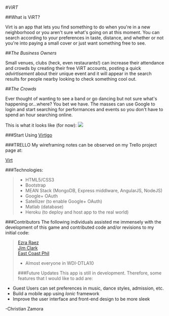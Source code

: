 #_*ViRT*_

##What is ViRT?  

Virt is an app that lets you find something to do when you're in a new neighborhood or you aren't  sure what's going on at this moment. You can search according to your preferences in taste, distance, and whether or not you're into paying a small cover or just want something free to see.

##_The Business Owners_  

Small venues, clubs (heck, even restaurants!) can increase their attendance and crowds by creating their free ViRT accounts, posting a quick _advirtisement_ about their unique event and it will appear in the search results for people nearby looking to check something cool out.


##_The Crowds_  

Ever thought of wanting to see a band or go dancing but not sure what's happening or...where? You bet we have.  The masses can use Google to login and start searching for performances and events so you don't have to spend an hour searching online.


This is what it looks like (for now):
[<img src="app/assets/images/rc_screenshot.png">](app/assets/images/rc_screenshot.png)

###Start Using
 [Virtigo](https://warm-island-81233.herokuapp.com/)

###TRELLO
My wireframing notes can be observed on my Trello project page at:

 [Virt](https://trello.com/b/dOdDEb3N/rocket-clerk)
 
###Technologies:
>- HTML5/CSS3  
>- Bootstrap  
>- MEAN Stack (MongoDB, Express middlware, AngularJS, NodeJS)
>- Google+ OAuth
>- Satellizer (to enable Google+ OAuth)
>- Matlab (database)
>- Heroku (to deploy and host app to the real world)  

###Contributors
The following individuals assisted me immensely with the development of this game and contributed code and/or revisions to my initial code:
>[Ezra Raez](https://github.com/EARnagram)        
>[Jim Clark](https://github.com/jim-clark)  
>[East Coast Phil](https://github.com/philco)  
>- Almost everyone in WDI-DTLA10
>
>###Future Updates
>This app is still in development.  Therefore, some features that I would like to add are:  
- Guest Users can set preferences in music, dance styles, admission, etc.
- Build a mobile app using _Ionic_ framework  
- Improve the user interface and front-end design to be more sleek
>  
>  
-Christian Zamora
